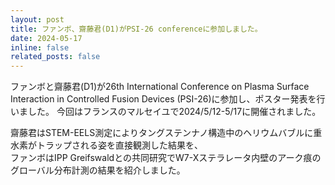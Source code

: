 ```yaml
---
layout: post
title: ファンボ、齋藤君(D1)がPSI-26 conferenceに参加しました。
date: 2024-05-17 
inline: false
related_posts: false
---
```


<!-- 줄바꿈: 문장 뒤에 스페이스 두번 -->
<!-- 문단 바꿈: 엔터 두번 -->

ファンボと齋藤君(D1)が26th International Conference on Plasma Surface Interaction in Controlled Fusion Devices (PSI-26)に参加し、ポスター発表を行いました。
今回はフランスのマルセイユで2024/5/12-5/17に開催されました。


齋藤君はSTEM-EELS測定によりタングステンナノ構造中のヘリウムバブルに重水素がトラップされる姿を直接観測した結果を、  
ファンボはIPP Greifswaldとの共同研究でW7-Xステラレータ内壁のアーク痕のグローバル分布計測の結果を紹介しました。